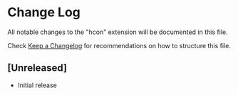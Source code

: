 # Change Log

All notable changes to the "hcon" extension will be documented in this file.

Check [Keep a Changelog](http://keepachangelog.com/) for recommendations on how to structure this file.

## [Unreleased]

- Initial release
